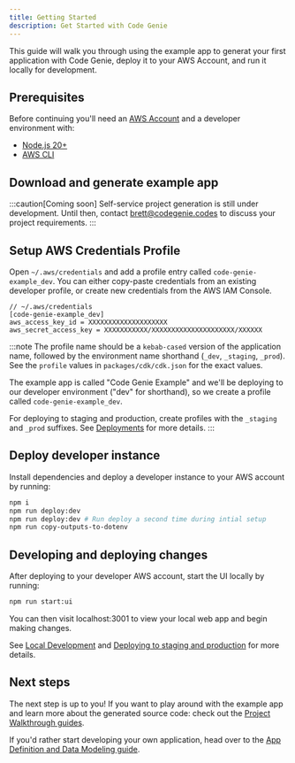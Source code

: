 ```yaml
---
title: Getting Started
description: Get Started with Code Genie
---
```


This guide will walk you through using the example app to generat your first application with Code Genie, deploy it to your AWS Account, and run it locally for development.

## Prerequisites

Before continuing you'll need an [AWS Account](https://aws.amazon.com/resources/create-account/) and a developer environment with:

- [Node.js 20+](https://nodejs.org/en/learn/getting-started/how-to-install-nodejs)
- [AWS CLI](https://docs.aws.amazon.com/polly/latest/dg/setup-aws-cli.html)

## Download and generate example app

:::caution[Coming soon]
Self-service project generation is still under development. Until then, contact brett@codegenie.codes to discuss your project requirements.
:::

<!-- *Coming Soon:* Download and unzip example Code Genie App Definition

```sh
Curl + unzip + CD commands
```

```sh
npm i -g @codegenie/generator
npm run @codegenie/generator generate
``` -->

## Setup AWS Credentials Profile

Open `~/.aws/credentials` and add a profile entry called `code-genie-example_dev`. You can either copy-paste credentials from an existing developer profile, or create new credentials from the AWS IAM Console.

```
// ~/.aws/credentials
[code-genie-example_dev]
aws_access_key_id = XXXXXXXXXXXXXXXXXXXX
aws_secret_access_key = XXXXXXXXXXX/XXXXXXXXXXXXXXXXXXXXX/XXXXXX
```

:::note
The profile name should be a `kebab-cased` version of the application name, followed by the environment name shorthand (`_dev`, `_staging`, `_prod`). See the `profile` values in `packages/cdk/cdk.json` for the exact values.

The example app is called "Code Genie Example" and we'll be deploying to our developer environment ("dev" for shorthand), so we create a profile called `code-genie-example_dev`.

For deploying to staging and production, create profiles with the `_staging` and `_prod` suffixes. See [Deployments](./deployments) for more details.
:::

## Deploy developer instance

Install dependencies and deploy a developer instance to your AWS account by running:

```sh
npm i
npm run deploy:dev
npm run deploy:dev # Run deploy a second time during intial setup
npm run copy-outputs-to-dotenv
```

## Developing and deploying changes

After deploying to your developer AWS account, start the UI locally by running:

```sh
npm run start:ui
```

You can then visit localhost:3001 to view your local web app and begin making changes.

See [Local Development](./local-development) and [Deploying to staging and production](./deployments#deploying-to-staging-and-production) for more details.

## Next steps

The next step is up to you! If you want to play around with the example app and learn more about the generated source code: check out the [Project Walkthrough guides](../project-walkthrough/overview).

If you'd rather start developing your own application, head over to the [App Definition and Data Modeling guide](./data-modeling).

<!-- After you've finished modeling your application, you can then run the `npm run codegenie:generate` command again to generate the source code. -->
